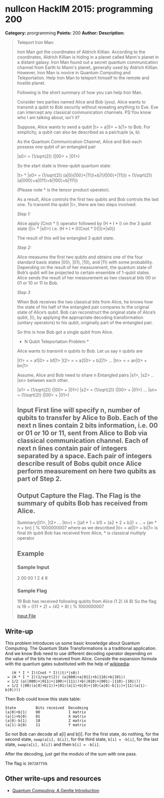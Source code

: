 # nullcon HackIM 2015: programming 200

**Category:** prorgramming
**Points:** 200
**Author:**
**Description:**

> Teleport Iron Man:
>
> Iron Man got the coordinates of Aldrich Killian. According to the coordinates, Aldrich Killian is hiding in a planet called Mann's planet in a distant galaxy. Iron Man found out a secret quantum communication channel from Earth to Mann's planet, generally used by Aldrich Killian. However, Iron Man is novice in Quantum Computing and Teleportation. Help Iron Man to teleport himself to the remote and hostile planet.
>
> Following is the short summary of how you can help Iron Man.
>
> Consider two parties named Alice and Bob (you). Alice wants to transmit a qubit to Bob security without revealing anything to Eve. Eve can intercept any classical communication channels. PS:You know who I am talking about, isn't it?
>
> Suppose, Alice wants to send a qubit |t> = a|0> + b|1> to Bob. For simplicity, a qubit can also be described as a pair/tuple (a, b).
>
> As the Quantum Communication Channel, Alice and Bob each possess one qubit of an entangled pair
>
> |s0> = (1/sqrt(2)) (|00> + |01>)
>
> So the start state is three-qubit quantum state:
>
> |t> * |s0> = (1/sqrt(2)) (a|0⟩*(|00⟩+|11⟩)+b|1⟩*(|00⟩+|11⟩))
> = (1/sqrt(2)) (a|000⟩+a|011⟩+b|100⟩+b|111⟩)
>
> (Please note * is the tensor product operator).
>
> As a result, Alice controls the first two qubits and Bob controls the last one.
> To transmit the qubit |t>, there are two steps involved:
>
> *Step 1:*
>
> Alice apply (Cnot * I) operator followed by (H * I * I) on the 3 qubit state (|t> * |s0>) i.e.
> (H * I * I)(Cnot * I)(|t⟩*|s0⟩)
>
> The result of this will be entangled 3 qubit state.
>
> *Step 2:*
>
> Alice measures the first two qubits and obtains one of the four standard basis states |00⟩, |01⟩, |10⟩, and |11⟩ with some probability. Depending on the result of her measurement, the quantum state of Bob’s qubit will be projected to certain ensemble of 1-qubit states. Alice sends the result of her measurement as two classical bits 00 or 01 or 10 or 11 to Bob.
>
> *Step 3*
>
> When Bob receives the two classical bits from Alice, he knows how the state of his half of the entangled pair compares to the original state of Alice’s qubit. Bob can reconstruct the original state of Alice’s qubit, |t⟩, by applying the appropriate decoding transformation (unitary operators) to his qubit, originally part of the entangled pair.
>
> So this is how Bob got a single qubit from Alice.
>
> * N Qubit Teleportation Problem *
>
> Alice wants to transmit n qubits to Bob. Let us say n qubits are
>
> |t1> = = a1|0> + b1|1> |t2> = = a2|0> + b2|1> ... |tn> = = an|0> + bn|1>
>
> Assume, Alice and Bob need to share n Entangled pairs |s1>, |s2> .. |sn> between each other.
>
> |s1> = (1/sqrt(2)) (|00> + |01>) |s2> = (1/sqrt(2)) (|00> + |01>) ... |sn> = (1/sqrt(2)) (|00> + |01>)
>
>
> ## Input First line will specify n, number of qubits to transfer by Alice to Bob. Each of the next n lines contain 2 bits information, i.e. 00 or 01 or 10 or 11, sent from Alice to Bob via classical communication channel. Each of next n lines contain pair of integers separated by a space. Each pair of integers describe result of Bobs qubit once Alice perform measurement on here two qubits as part of Step 2.
>
> ## Output Capture the Flag. The Flag is the summary of qubits Bob has received from Alice.
> Summary(|t1>, |t2> ... |tn>) = [(a1 * 1 + b1) + (a2 * 2 + b2) + .. + (an * n + bn) ] % 1000000007 where as we described |ti> = ai|0> + bi|1> is final ith qubit Bob has received from Alice, * is classical multiply operator
>
> ## Example
>
> ### Sample Input
> 2
> 00
> 00
> 1 2
> 4 8
> ### Sample Flag
> 19
> Bob has received following qubits from Alice
> (1 2)
> (4 8)
> So the flag is 19 = ((1*1 + 2) + (4*2 + 8) ) % 1000000007
>
>   [Input File](input.txt)

## Write-up

This problem introduces us some basic knowledge about Quantum Computing. The Quantum State Transformations is a traditional application. And we know Bob need to use different decoding operator depending on the value of the bits he received from Alice. Conside the expansion formula with the quantum gates substituted with the help of [wikipedia](http://en.wikipedia.org/wiki/Quantum_gate):
```
   (H * I * I)(Cnot * I)(|t⟩*|s0⟩)
 = (H * I * I)(1/sqrt(2)) (a|000⟩+a|011⟩+b|110⟩+b|101⟩)
 = 1/2 (a(|000⟩+|011⟩+|100⟩+|111⟩)+b(|010⟩+|001⟩-|110⟩-|101⟩))
 = 1/2 (|00⟩(a|0⟩+b|1⟩)+|01⟩(a|1⟩+b|0⟩+|10⟩(a|0⟩-b|1⟩)+|11⟩(a|1⟩-b|0⟩)))
 ```

Then Bob could know this state table:
```
State         Bits received  Decodeing
(a|0⟩+b|1⟩    00             I matrix
(a|1⟩+b|0⟩    01             X matrix
(a|0⟩-b|1⟩    10             Z matrix
(a|1⟩-b|0⟩    11             Y matrix
```

So not Bob can decode all a[i] and b[i]. For the first state, do nothing, for the second state, `swap(a[i], b[i])`, for the third state, `b[i] = -b[i]`, for the last state, `swap(a[i], b[i])` and then `b[i] = -b[i]`.

After the decoding, just get the modulo of the sum with one pass.

The flag is `307287759`.

## Other write-ups and resources

* [Quantum Computing: A Gentle Introduction](http://goo.gl/5o0Atj)

